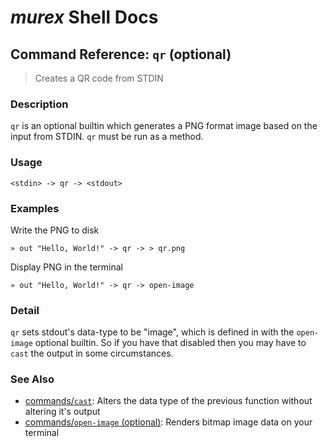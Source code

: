 # _murex_ Shell Docs

## Command Reference: `qr` (optional)

> Creates a QR code from STDIN

### Description

`qr` is an optional builtin which generates a PNG format image based on the
input from STDIN. `qr` must be run as a method.

### Usage

    <stdin> -> qr -> <stdout>

### Examples

Write the PNG to disk

    » out "Hello, World!" -> qr -> > qr.png
    
Display PNG in the terminal

    » out "Hello, World!" -> qr -> open-image

### Detail

`qr` sets stdout's data-type to be "image", which is defined in with the
`open-image` optional builtin. So if you have that disabled then you may
have to `cast` the output in some circumstances.

### See Also

* [commands/`cast`](../commands/cast.md):
  Alters the data type of the previous function without altering it's output
* [commands/`open-image` (optional)](../commands/open-image.md):
  Renders bitmap image data on your terminal